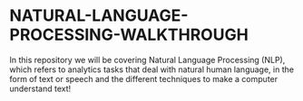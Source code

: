 # NATURAL-LANGUAGE-PROCESSING-WALKTHROUGH
In this repository we will be covering Natural Language Processing (NLP), which refers to analytics tasks that deal with natural human language, in the form of text or speech and the different techniques to make a computer understand text!
